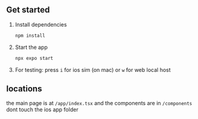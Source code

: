 

## Get started

1. Install dependencies

   ```bash
   npm install
   ```

2. Start the app

   ```bash
   npx expo start
   ```

3. For testing:
   press `i` for ios sim (on mac) or `w` for web local host
     
## locations

the main page is at `/app/index.tsx` and the components are in `/components` dont touch the ios app folder


